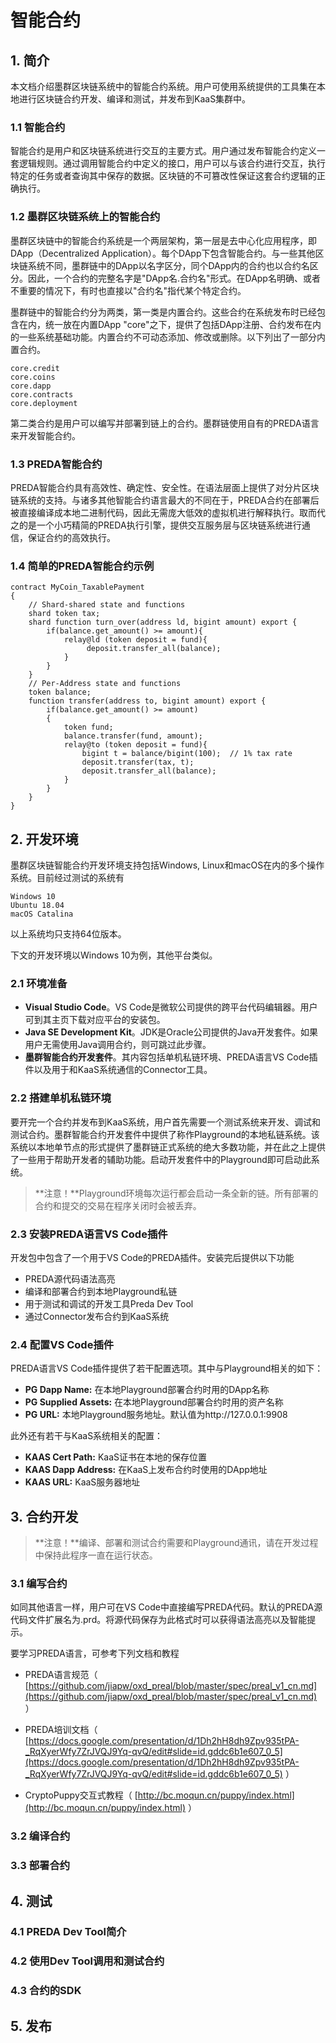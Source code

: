 # 智能合约

## 1. 简介

本文档介绍墨群区块链系统中的智能合约系统。用户可使用系统提供的工具集在本地进行区块链合约开发、编译和测试，并发布到KaaS集群中。

### 1.1 智能合约

智能合约是用户和区块链系统进行交互的主要方式。用户通过发布智能合约定义一套逻辑规则。通过调用智能合约中定义的接口，用户可以与该合约进行交互，执行特定的任务或者查询其中保存的数据。区块链的不可篡改性保证这套合约逻辑的正确执行。

### 1.2 墨群区块链系统上的智能合约

墨群区块链中的智能合约系统是一个两层架构，第一层是去中心化应用程序，即DApp（Decentralized Application）。每个DApp下包含智能合约。与一些其他区块链系统不同，墨群链中的DApp以名字区分，同个DApp内的合约也以合约名区分。因此，一个合约的完整名字是"DApp名.合约名"形式。在DApp名明确、或者不重要的情况下，有时也直接以"合约名"指代某个特定合约。

墨群链中的智能合约分为两类，第一类是内置合约。这些合约在系统发布时已经包含在内，统一放在内置DApp "core"之下，提供了包括DApp注册、合约发布在内的一些系统基础功能。内置合约不可动态添加、修改或删除。以下列出了一部分内置合约。

```
core.credit
core.coins
core.dapp
core.contracts
core.deployment
```

第二类合约是用户可以编写并部署到链上的合约。墨群链使用自有的PREDA语言来开发智能合约。

### 1.3 PREDA智能合约

PREDA智能合约具有高效性、确定性、安全性。在语法层面上提供了对分片区块链系统的支持。与诸多其他智能合约语言最大的不同在于，PREDA合约在部署后被直接编译成本地二进制代码，因此无需庞大低效的虚拟机进行解释执行。取而代之的是一个小巧精简的PREDA执行引擎，提供交互服务层与区块链系统进行通信，保证合约的高效执行。

### 1.4 简单的PREDA智能合约示例

```
contract MyCoin_TaxablePayment
{
	// Shard-shared state and functions
	shard token tax;
	shard function turn_over(address ld, bigint amount) export {
		if(balance.get_amount() >= amount){
			relay@ld (token deposit = fund){
				 deposit.transfer_all(balance);
			}
		}
	}
	// Per-Address state and functions
	token balance;
	function transfer(address to, bigint amount) export {
		if(balance.get_amount() >= amount)
		{   
			token fund;
			balance.transfer(fund, amount);
			relay@to (token deposit = fund){
				bigint t = balance/bigint(100);  // 1% tax rate
				deposit.transfer(tax, t);
				deposit.transfer_all(balance);
			}
		}
	}
}
```

## 2. 开发环境

墨群区块链智能合约开发环境支持包括Windows, Linux和macOS在内的多个操作系统。目前经过测试的系统有

```
Windows 10
Ubuntu 18.04
macOS Catalina
```

以上系统均只支持64位版本。

下文的开发环境以Windows 10为例，其他平台类似。

### 2.1 环境准备

- **Visual Studio Code**。VS Code是微软公司提供的跨平台代码编辑器。用户可到其主页下载对应平台的安装包。
- **Java SE Development Kit**。JDK是Oracle公司提供的Java开发套件。如果用户无需使用Java调用合约，则可跳过此步骤。
- **墨群智能合约开发套件**。其内容包括单机私链环境、PREDA语言VS Code插件以及用于和KaaS系统通信的Connector工具。

### 2.2 搭建单机私链环境

要开完一个合约并发布到KaaS系统，用户首先需要一个测试系统来开发、调试和测试合约。墨群智能合约开发套件中提供了称作Playground的本地私链系统。该系统以本地单节点的形式提供了墨群链正式系统的绝大多数功能，并在此之上提供了一些用于帮助开发者的辅助功能。启动开发套件中的Playground即可启动此系统。

> **注意！**Playground环境每次运行都会启动一条全新的链。所有部署的合约和提交的交易在程序关闭时会被丢弃。

### 2.3 安装PREDA语言VS Code插件

开发包中包含了一个用于VS Code的PREDA插件。安装完后提供以下功能

- PREDA源代码语法高亮
- 编译和部署合约到本地Playground私链
- 用于测试和调试的开发工具Preda Dev Tool
- 通过Connector发布合约到KaaS系统

### 2.4 配置VS Code插件

PREDA语言VS Code插件提供了若干配置选项。其中与Playground相关的如下：

- **PG Dapp Name:** 在本地Playground部署合约时用的DApp名称
- **PG Supplied Assets:** 在本地Playground部署合约时用的资产名称
- **PG URL:** 本地Playground服务地址。默认值为http://127.0.0.1:9908

此外还有若干与KaaS系统相关的配置：

- **KAAS Cert Path:** KaaS证书在本地的保存位置
- **KAAS Dapp Address:** 在KaaS上发布合约时使用的DApp地址
- **KAAS URL:** KaaS服务器地址

## 3. 合约开发

> **注意！**编译、部署和测试合约需要和Playground通讯，请在开发过程中保持此程序一直在运行状态。

### 3.1 编写合约

如同其他语言一样，用户可在VS Code中直接编写PREDA代码。默认的PREDA源代码文件扩展名为.prd。将源代码保存为此格式时可以获得语法高亮以及智能提示。

要学习PREDA语言，可参考下列文档和教程

- PREDA语言规范（  [https://github.com/jiapw/oxd_preal/blob/master/spec/preal_v1_cn.md](https://github.com/jiapw/oxd_preal/blob/master/spec/preal_v1_cn.md)  ）

- PREDA培训文档（  [https://docs.google.com/presentation/d/1Dh2hH8dh9Zpv935tPA-_RqXyerWfy7ZrJVQJ9Yq-qvQ/edit#slide=id.gddc6b1e607_0_5](https://docs.google.com/presentation/d/1Dh2hH8dh9Zpv935tPA-_RqXyerWfy7ZrJVQJ9Yq-qvQ/edit#slide=id.gddc6b1e607_0_5) ）

- CryptoPuppy交互式教程（  [http://bc.moqun.cn/puppy/index.html](http://bc.moqun.cn/puppy/index.html)  ）

### 3.2 编译合约

### 3.3 部署合约

## 4. 测试

### 4.1 PREDA Dev Tool简介

### 4.2 使用Dev Tool调用和测试合约

### 4.3 合约的SDK

## 5. 发布

